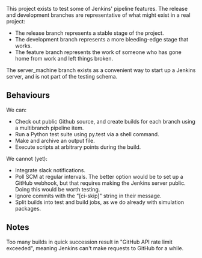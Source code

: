 This project exists to test some of Jenkins' pipeline features. The release and
development branches are representative of what might exist in a real project:

 - The release branch represents a stable stage of the project.
 - The development branch represents a more bleeding-edge stage that works.
 - The feature branch represents the work of someone who has gone home from
   work and left things broken.

The server_machine branch exists as a convenient way to start up a Jenkins
server, and is not part of the testing schema.

Behaviours
----------

We can:

 - Check out public Github source, and create builds for each branch using a
   multibranch pipeline item.
 - Run a Python test suite using py.test via a shell command.
 - Make and archive an output file.
 - Execute scripts at arbitrary points during the build.

We cannot (yet):

 - Integrate slack notifications.
 - Poll SCM at regular intervals. The better option would be to set up a GitHub
   webhook, but that requires making the Jenkins server public. Doing this
   would be worth testing.
 - Ignore commits with the "[ci-skip]" string in their message.
 - Split builds into test and build jobs, as we do already with simulation
   packages.

Notes
-----

Too many builds in quick succession result in "GitHub API rate limit exceeded",
meaning Jenkins can't make requests to GitHub for a while.